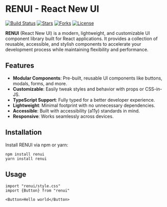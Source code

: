 # RENUI - React New UI

[![Build Status](https://img.shields.io/badge/build-passing-brightgreen)](https://github.com/hnamhocit/renui/actions)
[![Stars](https://img.shields.io/github/stars/hnamhocit/renui?style=social)](https://github.com/hnamhocit/renui/stargazers)
[![Forks](https://img.shields.io/github/forks/hnamhocit/renui?style=social)](https://github.com/hnamhocit/renui/network/members)
[![License](https://img.shields.io/badge/license-MIT-blue)](LICENSE)

**RENUI** (React New UI) is a modern, lightweight, and customizable UI component library built for React applications. It provides a collection of reusable, accessible, and stylish components to accelerate your development process while maintaining flexibility and performance.

## Features

-   **Modular Components**: Pre-built, reusable UI components like buttons, modals, forms, and more.
-   **Customizable**: Easily tweak styles and behavior with props or CSS-in-JS.
-   **TypeScript Support**: Fully typed for a better developer experience.
-   **Lightweight**: Minimal footprint with no unnecessary dependencies.
-   **Accessible**: Built with accessibility (a11y) standards in mind.
-   **Responsive**: Works seamlessly across devices.

## Installation

Install RENUI via npm or yarn:

```base
npm install renui
yarn install renui
```

## Usage

```
import "renui/style.css"
import {Button} from "renui"

<Button>Hello world</Button>
```
